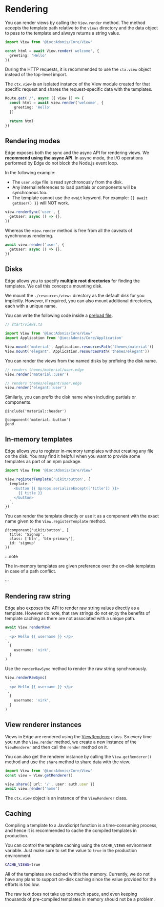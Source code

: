# Rendering

You can render views by calling the `View.render` method. The method accepts the template path relative to the `views` directory and the data object to pass to the template and always returns a string value.

```ts
import View from '@ioc:Adonis/Core/View'

const html = await View.render('welcome', {
  greeting: 'Hello'
})
```

During the HTTP requests, it is recommended to use the `ctx.view` object instead of the top-level import.

The `ctx.view` is an isolated instance of the View module created for that specific request and shares the request-specific data with the templates.

```ts
Route.get('/', async ({ view }) => {
  const html = await view.render('welcome', {
    greeting: 'Hello'
  })
  
  return html
})
```

## Rendering modes

Edge exposes both the sync and the async API for rendering views. We **recommend using the async API**. In async mode, the I/O operations performed by Edge do not block the Node.js event loop.

In the following example:

- The `user.edge` file is read synchronously from the disk.
- Any internal references to load partials or components will be synchronous too.
- The template cannot use the `await` keyword. For example: <span v-pre>`{{ await getUser() }}`</span> will NOT work.

```ts
view.renderSync('user', {
  getUser: async () => {},
})
```

Whereas the `view.render` method is free from all the caveats of synchronous rendering.

```ts
await view.render('user', {
  getUser: async () => {},
})
```

## Disks

Edge allows you to specify **multiple root directories** for finding the templates. We call this concept a mounting disk.

We mount the `./resources/views` directory as the default disk for you implicitly. However, if required, you can also mount additional directories, each with a unique name.

You can write the following code inside a [preload file](link-to-preloading-files).

```ts
// start/views.ts

import View from '@ioc:Adonis/Core/View'
import Application from '@ioc:Adonis/Core/Application'

View.mount('material', Application.resourcesPath('themes/material'))
View.mount('elegant', Application.resourcesPath('themes/elegant'))
```

You can render the views from the named disks by prefixing the disk name.

```ts
// renders themes/material/user.edge
view.render('material::user')

// renders themes/elegant/user.edge
view.render('elegant::user')
```

Similarly, you can prefix the disk name when including partials or components.

```edge
@include('material::header')

@component('material::button')
@end
```

## In-memory templates

Edge allows you to register in-memory templates without creating any file on the disk. You may find it helpful when you want to provide some templates as part of an npm package.

```ts
import View from '@ioc:Adonis/Core/View'

View.registerTemplate('uikit/button', {
  template: `
    <button {{ $props.serializeExcept(['title']) }}>
      {{ title }}
    </button>
  `,
})
```

You can render the template directly or use it as a component with the exact name given to the `View.registerTemplate` method.

```edge
@!component('uikit/button', {
  title: 'Signup',
  class: ['btn', 'btn-primary'],
  id: 'signup'
})
```

:::note

The in-memory templates are given preference over the on-disk templates in case of a path conflict.

:::

## Rendering raw string

Edge also exposes the API to render raw string values directly as a template. However do note, that raw strings do not enjoy the benefits of template caching as there are not associated with a unique path.

```ts
await View.renderRaw(
  `
  <p> Hello {{ username }} </p>
`,
  {
    username: 'virk',
  }
)
```

Use the `renderRawSync` method to render the raw string synchronously.

```ts
View.renderRawSync(
  `
  <p> Hello {{ username }} </p>
`,
  {
    username: 'virk',
  }
)
```

## View renderer instances

Views in Edge are rendered using the [ViewRenderer](https://github.com/edge-js/edge/blob/develop/src/Renderer/index.ts) class. So every time you run the `View.render` method, we create a new instance of the `ViewRenderer` and then call the `render` method on it.

You can also get the renderer instance by calling the `View.getRenderer()` method and use the `share` method to share data with the view.

```ts
import View from '@ioc:Adonis/Core/View'
const view = View.getRenderer()

view.share({ url: '/', user: auth.user })
await view.render('home')
```

The `ctx.view` object is an instance of the `ViewRenderer` class.

## Caching

Compiling a template to a JavaScript function is a time-consuming process, and hence it is recommended to cache the compiled templates in production.

You can control the template caching using the `CACHE_VIEWS` environment variable. Just make sure to set the value to `true` in the production environment.

```sh
CACHE_VIEWS=true
```

All of the templates are cached within the memory. Currently, we do not have any plans to support on-disk caching since the value provided for the efforts is too low.

The raw text does not take up too much space, and even keeping thousands of pre-compiled templates in memory should not be a problem.
